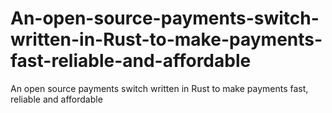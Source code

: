 # An-open-source-payments-switch-written-in-Rust-to-make-payments-fast-reliable-and-affordable
An open source payments switch written in Rust to make payments fast, reliable and affordable
